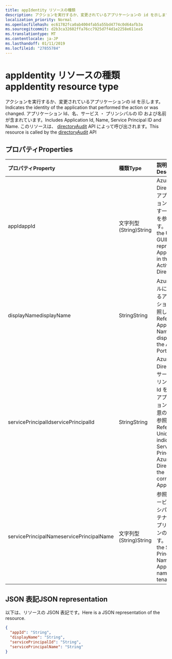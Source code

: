 ```yaml
---
title: appIdentity リソースの種類
description: アクションを実行するか、変更されているアプリケーションの id を示します。 アプリケーション Id、名、サービス ・ プリンシパルの ID および名前が含まれています。 このリソースは、directoryAudit API によって呼び出されます。
localization_priority: Normal
ms.openlocfilehash: ec61782fca0ab4004fab5a55bd4774c0d64afb3a
ms.sourcegitcommit: d2b3ca32602ffa76cc7925d7f4d1e2258e611ea5
ms.translationtype: MT
ms.contentlocale: ja-JP
ms.lasthandoff: 01/11/2019
ms.locfileid: "27855784"
---
```

# <a name="appidentity-resource-type"></a><span data-ttu-id="42bd7-105">appIdentity リソースの種類</span><span class="sxs-lookup"><span data-stu-id="42bd7-105">appIdentity resource type</span></span>
<span data-ttu-id="42bd7-106">アクションを実行するか、変更されているアプリケーションの id を示します。</span><span class="sxs-lookup"><span data-stu-id="42bd7-106">Indicates the identity of the application that performed the action or was changed.</span></span> <span data-ttu-id="42bd7-107">アプリケーション Id、名、サービス ・ プリンシパルの ID および名前が含まれています。</span><span class="sxs-lookup"><span data-stu-id="42bd7-107">Includes Application Id, Name, Service Principal ID and Name.</span></span> <span data-ttu-id="42bd7-108">このリソースは、 [directoryAudit](../api/directoryaudit-get.md) API によって呼び出されます。</span><span class="sxs-lookup"><span data-stu-id="42bd7-108">This resource is called by the [directoryAudit](../api/directoryaudit-get.md) API</span></span>


## <a name="properties"></a><span data-ttu-id="42bd7-109">プロパティ</span><span class="sxs-lookup"><span data-stu-id="42bd7-109">Properties</span></span>
| <span data-ttu-id="42bd7-110">プロパティ</span><span class="sxs-lookup"><span data-stu-id="42bd7-110">Property</span></span>     | <span data-ttu-id="42bd7-111">種類</span><span class="sxs-lookup"><span data-stu-id="42bd7-111">Type</span></span>   |<span data-ttu-id="42bd7-112">説明</span><span class="sxs-lookup"><span data-stu-id="42bd7-112">Description</span></span>|
|:---------------|:--------|:----------|
|<span data-ttu-id="42bd7-113">appId</span><span class="sxs-lookup"><span data-stu-id="42bd7-113">appId</span></span>|<span data-ttu-id="42bd7-114">文字列型 (String)</span><span class="sxs-lookup"><span data-stu-id="42bd7-114">String</span></span>|<span data-ttu-id="42bd7-115">Azure Active Directory 内のアプリケーションの Id を表す一意の GUID を参照します。</span><span class="sxs-lookup"><span data-stu-id="42bd7-115">Refers to the Unique GUID representing Application Id in the Azure Active Directory.</span></span>|
|<span data-ttu-id="42bd7-116">displayName</span><span class="sxs-lookup"><span data-stu-id="42bd7-116">displayName</span></span>|<span data-ttu-id="42bd7-117">String</span><span class="sxs-lookup"><span data-stu-id="42bd7-117">String</span></span>|<span data-ttu-id="42bd7-118">Azure ポータルに表示されるアプリケーション名を参照します。</span><span class="sxs-lookup"><span data-stu-id="42bd7-118">Refers to the Application Name displayed in the Azure Portal.</span></span>|
|<span data-ttu-id="42bd7-119">servicePrincipalId</span><span class="sxs-lookup"><span data-stu-id="42bd7-119">servicePrincipalId</span></span>|<span data-ttu-id="42bd7-120">String</span><span class="sxs-lookup"><span data-stu-id="42bd7-120">String</span></span>|<span data-ttu-id="42bd7-121">Azure Active Directory 内のサービス ・ プリンシパルの Id を対応するアプリケーションを示す一意の GUID を参照します。</span><span class="sxs-lookup"><span data-stu-id="42bd7-121">Refers to the Unique GUID indicating Service Principal Id in Azure Active Directory for the corresponding App.</span></span>|
|<span data-ttu-id="42bd7-122">servicePrincipalName</span><span class="sxs-lookup"><span data-stu-id="42bd7-122">servicePrincipalName</span></span>|<span data-ttu-id="42bd7-123">文字列型 (String)</span><span class="sxs-lookup"><span data-stu-id="42bd7-123">String</span></span>|<span data-ttu-id="42bd7-124">参照して、サービス プリンシパル名は、テナントにアプリケーションの名前です。</span><span class="sxs-lookup"><span data-stu-id="42bd7-124">Refers to the Service Principal Name is the Application name in the tenant.</span></span> |

## <a name="json-representation"></a><span data-ttu-id="42bd7-125">JSON 表記</span><span class="sxs-lookup"><span data-stu-id="42bd7-125">JSON representation</span></span>

<span data-ttu-id="42bd7-126">以下は、リソースの JSON 表記です。</span><span class="sxs-lookup"><span data-stu-id="42bd7-126">Here is a JSON representation of the resource.</span></span>

<!-- {
  "blockType": "resource",
  "optionalProperties": [

  ],
  "@odata.type": "microsoft.graph.appIdentity"
}-->

```json
{
  "appId": "String",
  "displayName": "String",
  "servicePrincipalId": "String",
  "servicePrincipalName": "String"
}

```

<!-- uuid: 8fcb5dbc-d5aa-4681-8e31-b001d5168d79
2015-10-25 14:57:30 UTC -->
<!-- {
  "type": "#page.annotation",
  "description": "appIdentity resource",
  "keywords": "",
  "section": "documentation",
  "tocPath": ""
}-->

